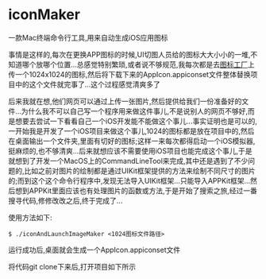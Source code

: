 # iconMaker
一款Mac终端命令行工具,用来自动生成iOS应用图标

事情是这样的,每次在更换APP图标的时候,UI切图人员给的图标大大小小的一堆,不知道哪个放哪个位置...总感觉特别繁琐,或者说不够规范,我每次都是去[图标工厂](https://icon.wuruihong.com/#/ios)上传一个1024x1024的图标,然后将下载下来的AppIcon.appiconset文件整体替换项目中的这个文件就完事了...这个过程感觉清爽多了

后来我就在想,他们网页可以通过上传一张图片,然后提供给我们一份准备好的文件...为什么我不可以自己写一个程序用来做这件事儿,不是说别人的网页不够好,而是想要去尝试一下看看自己一个iOS开发能不能做这个事儿...事实证明也是可以的,一开始我是开发了一个iOS项目来做这个事儿,1024的图标都是放在项目中的,然后在桌面输出一个文件夹,里面有切好的图标;这样一来每次都得启动一个iOS模拟器,挺麻烦的,也不够清爽...后来就想应该不需要使用iOS项目也能完成这个事儿,于是就想到了开发一个MacOS上的CommandLineTool来完成,其中还是遇到了不少问题的,比如之前对图片的绘制都是通过UIKit框架提供的方法来绘制不同尺寸的图片的;而到这个这个命令行程序中,发现无法导入UIKit框架...只能导入APPKit框架...然后想到APPKit里面应该也有处理图片的函数或方法,于是开始了搜索之旅,经过一番搜寻代码,修修改改之后,终于完成了...

使用方法如下:

`
$ ./iconAndLaunchImageMaker <1024图标文件路径>
`

运行成功后,桌面就会生成一个AppIcon.appiconset文件

将代码git clone下来后,打开项目如下所示
